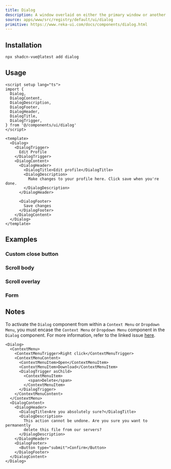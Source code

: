 ```yaml
---
title: Dialog
description: A window overlaid on either the primary window or another dialog window, rendering the content underneath inert.
source: apps/www/src/registry/default/ui/dialog
primitive: https://www.reka-ui.com/docs/components/dialog.html
---
```


<ComponentPreview name="DialogDemo" />

 ## Installation
```bash
npx shadcn-vue@latest add dialog
```

## Usage

```vue
<script setup lang="ts">
import {
  Dialog,
  DialogContent,
  DialogDescription,
  DialogFooter,
  DialogHeader,
  DialogTitle,
  DialogTrigger,
} from '@/components/ui/dialog'
</script>

<template>
  <Dialog>
    <DialogTrigger>
      Edit Profile
    </DialogTrigger>
    <DialogContent>
      <DialogHeader>
        <DialogTitle>Edit profile</DialogTitle>
        <DialogDescription>
          Make changes to your profile here. Click save when you're done.
        </DialogDescription>
      </DialogHeader>

      <DialogFooter>
        Save changes
      </DialogFooter>
    </DialogContent>
  </Dialog>
</template>
```

## Examples

### Custom close button

<ComponentPreview name="DialogCustomCloseButton" />

### Scroll body

<ComponentPreview name="DialogScrollBodyDemo" />

### Scroll overlay

<ComponentPreview name="DialogScrollOverlayDemo" />

### Form

<ComponentPreview name="DialogForm" />

## Notes

To activate the `Dialog` component from within a `Context Menu` or `Dropdown Menu`, you must encase the `Context Menu` or `Dropdown Menu` component in the `Dialog` component. For more information, refer to the linked issue [here](https://github.com/radix-ui/primitives/issues/1836).

```js:line-numbers showLineNumber{14-25}
<Dialog>
  <ContextMenu>
    <ContextMenuTrigger>Right click</ContextMenuTrigger>
    <ContextMenuContent>
      <ContextMenuItem>Open</ContextMenuItem>
      <ContextMenuItem>Download</ContextMenuItem>
      <DialogTrigger asChild>
        <ContextMenuItem>
          <span>Delete</span>
        </ContextMenuItem>
      </DialogTrigger>
    </ContextMenuContent>
  </ContextMenu>
  <DialogContent>
    <DialogHeader>
      <DialogTitle>Are you absolutely sure?</DialogTitle>
      <DialogDescription>
        This action cannot be undone. Are you sure you want to permanently
        delete this file from our servers?
      </DialogDescription>
    </DialogHeader>
    <DialogFooter>
      <Button type="submit">Confirm</Button>
    </DialogFooter>
  </DialogContent>
</Dialog>
```
